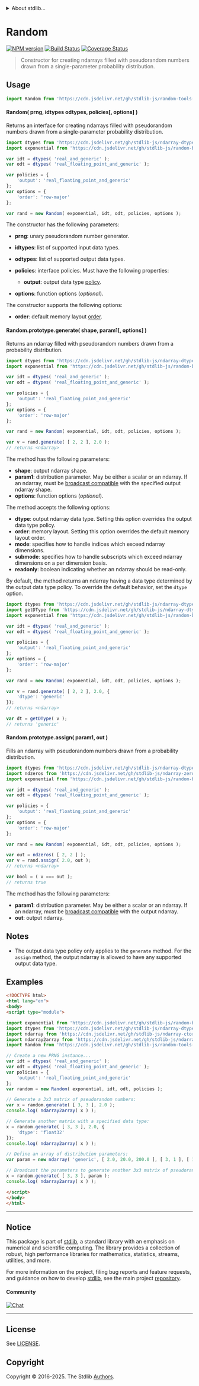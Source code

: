 <!--

@license Apache-2.0

Copyright (c) 2025 The Stdlib Authors.

Licensed under the Apache License, Version 2.0 (the "License");
you may not use this file except in compliance with the License.
You may obtain a copy of the License at

   http://www.apache.org/licenses/LICENSE-2.0

Unless required by applicable law or agreed to in writing, software
distributed under the License is distributed on an "AS IS" BASIS,
WITHOUT WARRANTIES OR CONDITIONS OF ANY KIND, either express or implied.
See the License for the specific language governing permissions and
limitations under the License.

-->


<details>
  <summary>
    About stdlib...
  </summary>
  <p>We believe in a future in which the web is a preferred environment for numerical computation. To help realize this future, we've built stdlib. stdlib is a standard library, with an emphasis on numerical and scientific computation, written in JavaScript (and C) for execution in browsers and in Node.js.</p>
  <p>The library is fully decomposable, being architected in such a way that you can swap out and mix and match APIs and functionality to cater to your exact preferences and use cases.</p>
  <p>When you use stdlib, you can be absolutely certain that you are using the most thorough, rigorous, well-written, studied, documented, tested, measured, and high-quality code out there.</p>
  <p>To join us in bringing numerical computing to the web, get started by checking us out on <a href="https://github.com/stdlib-js/stdlib">GitHub</a>, and please consider <a href="https://opencollective.com/stdlib">financially supporting stdlib</a>. We greatly appreciate your continued support!</p>
</details>

# Random

[![NPM version][npm-image]][npm-url] [![Build Status][test-image]][test-url] [![Coverage Status][coverage-image]][coverage-url] <!-- [![dependencies][dependencies-image]][dependencies-url] -->

> Constructor for creating ndarrays filled with pseudorandom numbers drawn from a single-parameter probability distribution.

<!-- Section to include introductory text. Make sure to keep an empty line after the intro `section` element and another before the `/section` close. -->

<section class="intro">

</section>

<!-- /.intro -->

<!-- Package usage documentation. -->



<section class="usage">

## Usage

```javascript
import Random from 'https://cdn.jsdelivr.net/gh/stdlib-js/random-tools-unary@esm/index.mjs';
```

#### Random( prng, idtypes odtypes, policies\[, options] )

Returns an interface for creating ndarrays filled with pseudorandom numbers drawn from a single-parameter probability distribution.

```javascript
import dtypes from 'https://cdn.jsdelivr.net/gh/stdlib-js/ndarray-dtypes@esm/index.mjs';
import exponential from 'https://cdn.jsdelivr.net/gh/stdlib-js/random-base-exponential@esm/index.mjs';

var idt = dtypes( 'real_and_generic' );
var odt = dtypes( 'real_floating_point_and_generic' );

var policies = {
    'output': 'real_floating_point_and_generic'
};
var options = {
    'order': 'row-major'
};

var rand = new Random( exponential, idt, odt, policies, options );
```

The constructor has the following parameters:

-   **prng**: unary pseudorandom number generator.

-   **idtypes**: list of supported input data types.

-   **odtypes**: list of supported output data types.

-   **policies**: interface policies. Must have the following properties:

    -   **output**: output data type [policy][@stdlib/ndarray/policies].

-   **options**: function options (_optional_).

The constructor supports the following options:

-   **order**: default memory layout [order][@stdlib/ndarray/orders].

#### Random.prototype.generate( shape, param1\[, options] )

Returns an ndarray filled with pseudorandom numbers drawn from a probability distribution.

```javascript
import dtypes from 'https://cdn.jsdelivr.net/gh/stdlib-js/ndarray-dtypes@esm/index.mjs';
import exponential from 'https://cdn.jsdelivr.net/gh/stdlib-js/random-base-exponential@esm/index.mjs';

var idt = dtypes( 'real_and_generic' );
var odt = dtypes( 'real_floating_point_and_generic' );

var policies = {
    'output': 'real_floating_point_and_generic'
};
var options = {
    'order': 'row-major'
};

var rand = new Random( exponential, idt, odt, policies, options );

var v = rand.generate( [ 2, 2 ], 2.0 );
// returns <ndarray>
```

The method has the following parameters:

-   **shape**: output ndarray shape.
-   **param1**: distribution parameter. May be either a scalar or an ndarray. If an ndarray, must be [broadcast compatible][@stdlib/ndarray/base/broadcast-shapes] with the specified output ndarray shape.
-   **options**: function options (_optional_).

The method accepts the following options:

-   **dtype**: output ndarray data type. Setting this option overrides the output data type policy.
-   **order**: memory layout. Setting this option overrides the default memory layout order.
-   **mode**: specifies how to handle indices which exceed ndarray dimensions.
-   **submode**: specifies how to handle subscripts which exceed ndarray dimensions on a per dimension basis.
-   **readonly**: boolean indicating whether an ndarray should be read-only.

By default, the method returns an ndarray having a data type determined by the output data type policy. To override the default behavior, set the `dtype` option.

```javascript
import dtypes from 'https://cdn.jsdelivr.net/gh/stdlib-js/ndarray-dtypes@esm/index.mjs';
import getDType from 'https://cdn.jsdelivr.net/gh/stdlib-js/ndarray-dtype@esm/index.mjs';
import exponential from 'https://cdn.jsdelivr.net/gh/stdlib-js/random-base-exponential@esm/index.mjs';

var idt = dtypes( 'real_and_generic' );
var odt = dtypes( 'real_floating_point_and_generic' );

var policies = {
    'output': 'real_floating_point_and_generic'
};
var options = {
    'order': 'row-major'
};

var rand = new Random( exponential, idt, odt, policies, options );

var v = rand.generate( [ 2, 2 ], 2.0, {
    'dtype': 'generic'
});
// returns <ndarray>

var dt = getDType( v );
// returns 'generic'
```

#### Random.prototype.assign( param1, out )

Fills an ndarray with pseudorandom numbers drawn from a probability distribution.

```javascript
import dtypes from 'https://cdn.jsdelivr.net/gh/stdlib-js/ndarray-dtypes@esm/index.mjs';
import ndzeros from 'https://cdn.jsdelivr.net/gh/stdlib-js/ndarray-zeros@esm/index.mjs';
import exponential from 'https://cdn.jsdelivr.net/gh/stdlib-js/random-base-exponential@esm/index.mjs';

var idt = dtypes( 'real_and_generic' );
var odt = dtypes( 'real_floating_point_and_generic' );

var policies = {
    'output': 'real_floating_point_and_generic'
};
var options = {
    'order': 'row-major'
};

var rand = new Random( exponential, idt, odt, policies, options );

var out = ndzeros( [ 2, 2 ] );
var v = rand.assign( 2.0, out );
// returns <ndarray>

var bool = ( v === out );
// returns true
```

The method has the following parameters:

-   **param1**: distribution parameter. May be either a scalar or an ndarray. If an ndarray, must be [broadcast compatible][@stdlib/ndarray/base/broadcast-shapes] with the output ndarray.
-   **out**: output ndarray.

</section>

<!-- /.usage -->

<!-- Package usage notes. Make sure to keep an empty line after the `section` element and another before the `/section` close. -->

<section class="notes">

## Notes

-   The output data type policy only applies to the `generate` method. For the `assign` method, the output ndarray is allowed to have any supported output data type.

</section>

<!-- /.notes -->

<!-- Package usage examples. -->

<section class="examples">

## Examples

<!-- eslint no-undef: "error" -->

```html
<!DOCTYPE html>
<html lang="en">
<body>
<script type="module">

import exponential from 'https://cdn.jsdelivr.net/gh/stdlib-js/random-base-exponential@esm/index.mjs';
import dtypes from 'https://cdn.jsdelivr.net/gh/stdlib-js/ndarray-dtypes@esm/index.mjs';
import ndarray from 'https://cdn.jsdelivr.net/gh/stdlib-js/ndarray-ctor@esm/index.mjs';
import ndarray2array from 'https://cdn.jsdelivr.net/gh/stdlib-js/ndarray-to-array@esm/index.mjs';
import Random from 'https://cdn.jsdelivr.net/gh/stdlib-js/random-tools-unary@esm/index.mjs';

// Create a new PRNG instance...
var idt = dtypes( 'real_and_generic' );
var odt = dtypes( 'real_floating_point_and_generic' );
var policies = {
    'output': 'real_floating_point_and_generic'
};
var random = new Random( exponential, idt, odt, policies );

// Generate a 3x3 matrix of pseudorandom numbers:
var x = random.generate( [ 3, 3 ], 2.0 );
console.log( ndarray2array( x ) );

// Generate another matrix with a specified data type:
x = random.generate( [ 3, 3 ], 2.0, {
    'dtype': 'float32'
});
console.log( ndarray2array( x ) );

// Define an array of distribution parameters:
var param = new ndarray( 'generic', [ 2.0, 20.0, 200.0 ], [ 3, 1 ], [ 1, 1 ], 0, 'row-major' );

// Broadcast the parameters to generate another 3x3 matrix of pseudorandom numbers:
x = random.generate( [ 3, 3 ], param );
console.log( ndarray2array( x ) );

</script>
</body>
</html>
```

</section>

<!-- /.examples -->

<!-- Section to include cited references. If references are included, add a horizontal rule *before* the section. Make sure to keep an empty line after the `section` element and another before the `/section` close. -->

<section class="references">

</section>

<!-- /.references -->

<!-- Section for related `stdlib` packages. Do not manually edit this section, as it is automatically populated. -->

<section class="related">

</section>

<!-- /.related -->

<!-- Section for all links. Make sure to keep an empty line after the `section` element and another before the `/section` close. -->


<section class="main-repo" >

* * *

## Notice

This package is part of [stdlib][stdlib], a standard library with an emphasis on numerical and scientific computing. The library provides a collection of robust, high performance libraries for mathematics, statistics, streams, utilities, and more.

For more information on the project, filing bug reports and feature requests, and guidance on how to develop [stdlib][stdlib], see the main project [repository][stdlib].

#### Community

[![Chat][chat-image]][chat-url]

---

## License

See [LICENSE][stdlib-license].


## Copyright

Copyright &copy; 2016-2025. The Stdlib [Authors][stdlib-authors].

</section>

<!-- /.stdlib -->

<!-- Section for all links. Make sure to keep an empty line after the `section` element and another before the `/section` close. -->

<section class="links">

[npm-image]: http://img.shields.io/npm/v/@stdlib/random-tools-unary.svg
[npm-url]: https://npmjs.org/package/@stdlib/random-tools-unary

[test-image]: https://github.com/stdlib-js/random-tools-unary/actions/workflows/test.yml/badge.svg?branch=main
[test-url]: https://github.com/stdlib-js/random-tools-unary/actions/workflows/test.yml?query=branch:main

[coverage-image]: https://img.shields.io/codecov/c/github/stdlib-js/random-tools-unary/main.svg
[coverage-url]: https://codecov.io/github/stdlib-js/random-tools-unary?branch=main

<!--

[dependencies-image]: https://img.shields.io/david/stdlib-js/random-tools-unary.svg
[dependencies-url]: https://david-dm.org/stdlib-js/random-tools-unary/main

-->

[chat-image]: https://img.shields.io/gitter/room/stdlib-js/stdlib.svg
[chat-url]: https://app.gitter.im/#/room/#stdlib-js_stdlib:gitter.im

[stdlib]: https://github.com/stdlib-js/stdlib

[stdlib-authors]: https://github.com/stdlib-js/stdlib/graphs/contributors

[umd]: https://github.com/umdjs/umd
[es-module]: https://developer.mozilla.org/en-US/docs/Web/JavaScript/Guide/Modules

[deno-url]: https://github.com/stdlib-js/random-tools-unary/tree/deno
[deno-readme]: https://github.com/stdlib-js/random-tools-unary/blob/deno/README.md
[umd-url]: https://github.com/stdlib-js/random-tools-unary/tree/umd
[umd-readme]: https://github.com/stdlib-js/random-tools-unary/blob/umd/README.md
[esm-url]: https://github.com/stdlib-js/random-tools-unary/tree/esm
[esm-readme]: https://github.com/stdlib-js/random-tools-unary/blob/esm/README.md
[branches-url]: https://github.com/stdlib-js/random-tools-unary/blob/main/branches.md

[stdlib-license]: https://raw.githubusercontent.com/stdlib-js/random-tools-unary/main/LICENSE

[@stdlib/ndarray/policies]: https://github.com/stdlib-js/ndarray-policies/tree/esm

[@stdlib/ndarray/orders]: https://github.com/stdlib-js/ndarray-orders/tree/esm

[@stdlib/ndarray/base/broadcast-shapes]: https://github.com/stdlib-js/ndarray-base-broadcast-shapes/tree/esm

</section>

<!-- /.links -->

